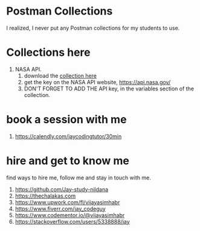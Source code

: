 # Postman Collections

I realized, I never put any Postman collections for my students to use. 

# Collections here

1. NASA API. 
    1. download the [collection here](NASAAPI-September7th2024.postman_collection.json)
    1. get the key on the NASA API website, https://api.nasa.gov/
    1. DON'T FORGET TO ADD THE API key, in the variables section of the collection. 

# book a session with me

1. https://calendly.com/jaycodingtutor/30min

# hire and get to know me

find ways to hire me, follow me and stay in touch with me.

1. https://github.com/Jay-study-nildana
1. https://thechalakas.com
1. https://www.upwork.com/fl/vijayasimhabr
1. https://www.fiverr.com/jay_codeguy
1. https://www.codementor.io/@vijayasimhabr
1. https://stackoverflow.com/users/5338888/jay